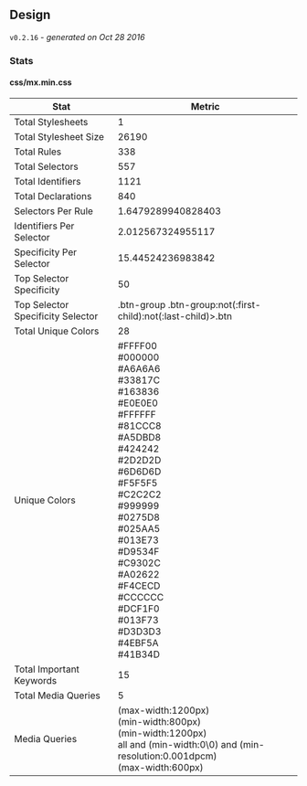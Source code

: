 ## Design
`v0.2.16` - *generated on Oct 28 2016*
### Stats
#### css/mx.min.css
|Stat|Metric|
|---|---|
|Total Stylesheets|1|
|Total Stylesheet Size|26190|
|Total Rules|338|
|Total Selectors|557|
|Total Identifiers|1121|
|Total Declarations|840|
|Selectors Per Rule|1.6479289940828403|
|Identifiers Per Selector|2.012567324955117|
|Specificity Per Selector|15.44524236983842|
|Top Selector Specificity|50|
|Top Selector Specificity Selector|.btn-group .btn-group:not(:first-child):not(:last-child)>.btn|
|Total Unique Colors|28|
|Unique Colors|#FFFF00<br/>#000000<br/>#A6A6A6<br/>#33817C<br/>#163836<br/>#E0E0E0<br/>#FFFFFF<br/>#81CCC8<br/>#A5DBD8<br/>#424242<br/>#2D2D2D<br/>#6D6D6D<br/>#F5F5F5<br/>#C2C2C2<br/>#999999<br/>#0275D8<br/>#025AA5<br/>#013E73<br/>#D9534F<br/>#C9302C<br/>#A02622<br/>#F4CECD<br/>#CCCCCC<br/>#DCF1F0<br/>#013F73<br/>#D3D3D3<br/>#4EBF5A<br/>#41B34D|
|Total Important Keywords|15|
|Total Media Queries|5|
|Media Queries|(max-width:1200px)<br/>(min-width:800px)<br/>(min-width:1200px)<br/>all and (min-width:0\0) and (min-resolution:0.001dpcm)<br/>(max-width:600px)|